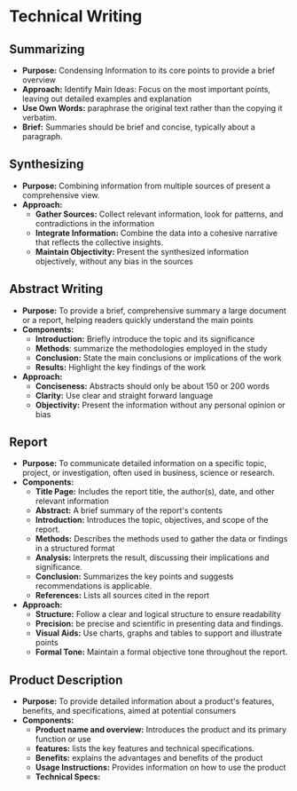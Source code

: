 # Technical Writing
## Summarizing
- **Purpose:** Condensing Information to its core points to provide a brief overview
- **Approach:** Identify Main Ideas: Focus on the most important points, leaving out detailed examples and explanation
- **Use Own Words:** paraphrase the original text rather than the copying it verbatim.
- **Brief:** Summaries should be brief and concise, typically about a paragraph.

## Synthesizing
- **Purpose:** Combining information from multiple sources of present a comprehensive view.
- **Approach:**
	- **Gather Sources:** Collect relevant information, look for patterns, and contradictions in the information
	- **Integrate Information:** Combine the data into a cohesive narrative that reflects the collective insights.
	- **Maintain Objectivity:** Present the synthesized information objectively, without any bias in the sources

## Abstract Writing
- **Purpose:** To provide a brief, comprehensive summary a large document or a report, helping readers quickly understand the main points
- **Components:**
	- **Introduction:** Briefly introduce the topic and its significance
	- **Methods**: summarize the methodologies employed in the study
	- **Conclusion:** State the main conclusions or implications of the work
	- **Results:** Highlight the key findings of the work
- **Approach:**
	- **Conciseness:** Abstracts should only be about 150 or 200 words
	- **Clarity:** Use clear and straight forward language
	- **Objectivity:** Present the information without any personal opinion or bias

## Report
- **Purpose:** To communicate detailed information on a specific topic, project, or investigation, often used in business, science or research.
- **Components:** 
	- **Title Page:** Includes the report title, the author(s), date, and other relevant information
	- **Abstract:** A brief summary of the report's contents
	- **Introduction:** Introduces the topic, objectives, and scope of the report.
	- **Methods:** Describes the methods used to gather the data or findings in a structured format
	- **Analysis:** Interprets the result, discussing their implications and significance.
	- **Conclusion:** Summarizes the key points and suggests recommendations is applicable. 
	- **References:** Lists all sources cited in the report
- **Approach:**
	- **Structure:** Follow a clear and logical structure to ensure readability
	- **Precision:** be precise and scientific in presenting data and findings.
	- **Visual Aids:** Use charts, graphs and tables to support and illustrate points
	- **Formal Tone:** Maintain a formal objective tone throughout the report.

## Product Description
- **Purpose:** To provide detailed information about a product's features, benefits, and specifications, aimed at potential consumers
- **Components:** 
	- **Product name and overview:** Introduces the product and its primary function or use
	- **features:** lists the key features and technical specifications.
	- **Benefits:** explains the advantages and benefits of the product
	- **Usage Instructions:** Provides information on how to use the product
	- **Technical Specs:** 